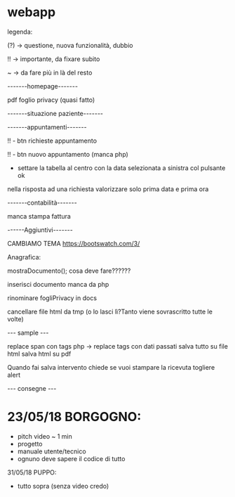 # webapp
legenda:

(?) -> questione, nuova funzionalità, dubbio

!! -> importante, da fixare subito

~ -> da fare più in là del resto

-------homepage-------

pdf foglio privacy (quasi fatto)

-------situazione paziente-------

-------appuntamenti-------

!! - btn richieste appuntamento

!! - btn nuovo appuntamento (manca php)

 - settare la tabella al centro con la data selezionata a sinistra col pulsante ok
 
 nella risposta ad una richiesta valorizzare solo prima data e prima ora

-------contabilità-------

manca stampa fattura

------Aggiuntivi-------

CAMBIAMO TEMA https://bootswatch.com/3/


Anagrafica:

mostraDocumento(); cosa deve fare??????

inserisci documento manca da php

rinominare fogliPrivacy in docs

cancellare file html da tmp (o lo lasci lì?Tanto viene sovrascritto tutte le volte)

--- sample ---

replace span con tags 
php -> replace tags con dati passati
salva tutto su file html
salva html su pdf

Quando fai salva intervento chiede se vuoi stampare la ricevuta
togliere alert


--- consegne ---

# 23/05/18 BORGOGNO:
 - pitch video ~ 1 min
 - progetto
 - manuale utente/tecnico
 - ognuno deve sapere il codice di tutto


31/05/18 PUPPO:
 - tutto sopra (senza video credo)


